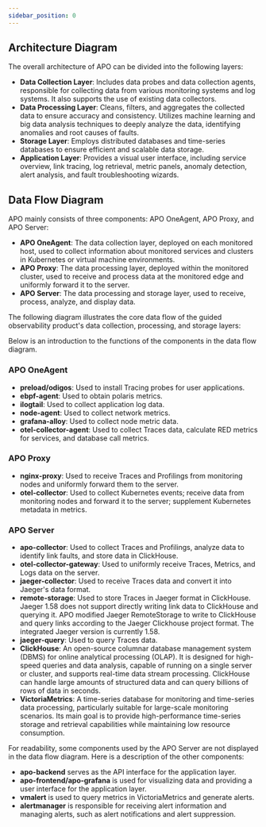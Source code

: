 ```yaml
---
sidebar_position: 0
---
```


## Architecture Diagram



The overall architecture of APO can be divided into the following layers:
- **Data Collection Layer**: Includes data probes and data collection agents, responsible for collecting data from various monitoring systems and log systems. It also supports the use of existing data collectors.
- **Data Processing Layer**: Cleans, filters, and aggregates the collected data to ensure accuracy and consistency. Utilizes machine learning and big data analysis techniques to deeply analyze the data, identifying anomalies and root causes of faults.
- **Storage Layer**: Employs distributed databases and time-series databases to ensure efficient and scalable data storage.
- **Application Layer**: Provides a visual user interface, including service overview, link tracing, log retrieval, metric panels, anomaly detection, alert analysis, and fault troubleshooting wizards.

## Data Flow Diagram

APO mainly consists of three components: APO OneAgent, APO Proxy, and APO Server:
- **APO OneAgent**: The data collection layer, deployed on each monitored host, used to collect information about monitored services and clusters in Kubernetes or virtual machine environments.
- **APO Proxy**: The data processing layer, deployed within the monitored cluster, used to receive and process data at the monitored edge and uniformly forward it to the server.
- **APO Server**: The data processing and storage layer, used to receive, process, analyze, and display data.

The following diagram illustrates the core data flow of the guided observability product's data collection, processing, and storage layers:



Below is an introduction to the functions of the components in the data flow diagram.

### APO OneAgent
- **preload/odigos**: Used to install Tracing probes for user applications.
- **ebpf-agent**: Used to obtain polaris metrics.
- **ilogtail**: Used to collect application log data.
- **node-agent**: Used to collect network metrics.
- **grafana-alloy**: Used to collect node metric data.
- **otel-collector-agent**: Used to collect Traces data, calculate RED metrics for services, and database call metrics.

### APO Proxy
- **nginx-proxy**: Used to receive Traces and Profilings from monitoring nodes and uniformly forward them to the server.
- **otel-collector**: Used to collect Kubernetes events; receive data from monitoring nodes and forward it to the server; supplement Kubernetes metadata in metrics.

### APO Server
- **apo-collector**: Used to collect Traces and Profilings, analyze data to identify link faults, and store data in ClickHouse.
- **otel-collector-gateway**: Used to uniformly receive Traces, Metrics, and Logs data on the server.
- **jaeger-collector**: Used to receive Traces data and convert it into Jaeger's data format.
- **remote-storage**: Used to store Traces in Jaeger format in ClickHouse. Jaeger 1.58 does not support directly writing link data to ClickHouse and querying it. APO modified Jaeger RemoteStorage to write to ClickHouse and query links according to the Jaeger Clickhouse project format. The integrated Jaeger version is currently 1.58.
- **jaeger-query**: Used to query Traces data.
- **ClickHouse**: An open-source columnar database management system (DBMS) for online analytical processing (OLAP). It is designed for high-speed queries and data analysis, capable of running on a single server or cluster, and supports real-time data stream processing. ClickHouse can handle large amounts of structured data and can query billions of rows of data in seconds.
- **VictoriaMetrics**: A time-series database for monitoring and time-series data processing, particularly suitable for large-scale monitoring scenarios. Its main goal is to provide high-performance time-series storage and retrieval capabilities while maintaining low resource consumption.

For readability, some components used by the APO Server are not displayed in the data flow diagram. Here is a description of the other components:
- **apo-backend** serves as the API interface for the application layer.
- **apo-frontend/apo-grafana** is used for visualizing data and providing a user interface for the application layer.
- **vmalert** is used to query metrics in VictoriaMetrics and generate alerts.
- **alertmanager** is responsible for receiving alert information and managing alerts, such as alert notifications and alert suppression.
